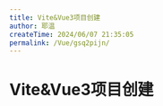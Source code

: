 ```yaml
---
title: Vite&Vue3项目创建
author: 耶温
createTime: 2024/06/07 21:35:05
permalink: /Vue/gsq2pijn/
---
```

# Vite&Vue3项目创建